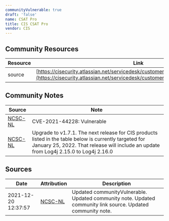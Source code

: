 ```yaml
---
communityVulnerable: true
draft: 'false'
name: CSAT Pro
title: CIS CSAT Pro
vendor: CIS
---
```



## Community Resources
| Resource | Link |
| --- | --- |
| source | [https://cisecurity.atlassian.net/servicedesk/customer/portal/15/article/2434301961](https://cisecurity.atlassian.net/servicedesk/customer/portal/15/article/2434301961) |

## Community Notes
| Source | Note |
| --- | --- |
| [NCSC-NL](https://github.com/NCSC-NL/log4shell/blob/main/software/README.md) | CVE-2021-44228: Vulnerable </ul> |
| [NCSC-NL](https://github.com/NCSC-NL/log4shell/blob/main/software/README.md) | Upgrade to v1.7.1. The next release for CIS products listed in the table below is currently targeted for January 25, 2022. That release will include an update from Log4j 2.15.0 to Log4j 2.16.0 |

## Sources
| Date | Attribution | Description |
| --- | --- | --- |
| 2021-12-20 12:37:57 | [NCSC-NL](https://github.com/NCSC-NL/log4shell/blob/main/software/README.md) | Updated communityVulnerable. Updated community note. Updated community link source. Updated community note.  |
